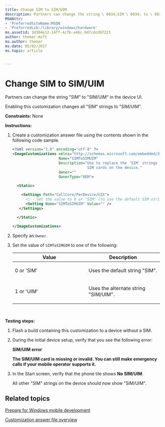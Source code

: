 ```yaml
---
title: Change SIM to SIM/UIM
description: Partners can change the string \ 0034;SIM \ 0034; to \ 0034;SIM/UIM \ 0034; in the device UI.
MSHAttr:
- 'PreferredSiteName:MSDN'
- 'PreferredLib:/library/windows/hardware'
ms.assetid: 3d304e12-14ff-4c7b-a46c-9d7cdcd97223
author: themar-msft
ms.author: themar
ms.date: 05/02/2017
ms.topic: article


---
```


# Change SIM to SIM/UIM


Partners can change the string "SIM" to "SIM/UIM" in the device UI.

Enabling this customization changes all "SIM" strings to "SIM/UIM".

<a href="" id="constraints---none"></a>**Constraints:** None  

<a href="" id="instructions-"></a>**Instructions:**  
1.  Create a customization answer file using the contents shown in the following code sample.

    ```XML
    <?xml version="1.0" encoding="utf-8" ?>  
    <ImageCustomizations xmlns="http://schemas.microsoft.com/embedded/2004/10/ImageUpdate"  
                         Name="SIMToSIMUIM"  
                         Description="Use to replace the 'SIM' strings in the device UI to 'SIM/UIM' to accommodate scenarios such as Dual Mode cards of 
                                      SIM cards on the device."  
                         Owner=""  
                         OwnerType="OEM"> 
      
      <Static>  

        <Settings Path="CellCore/PerDevice/UIX">  
          <!-- Set the value to 0 or "SIM" (to use the default SIM string), or set to 1 or "UIM" (to use the alternate SIM/UIM string) -->
          <Setting Name="SIMToSIMUIM" Value="" />    
       </Settings>  

      </Static>

    </ImageCustomizations>
    ```

2.  Specify an `Owner`.

3.  Set the value of `SIMToSIMUIM` to one of the following:

    <table>
    <colgroup>
    <col width="50%" />
    <col width="50%" />
    </colgroup>
    <thead>
    <tr class="header">
    <th>Value</th>
    <th>Description</th>
    </tr>
    </thead>
    <tbody>
    <tr class="odd">
    <td><p>0 or 'SIM'</p></td>
    <td><p>Uses the default string &quot;SIM&quot;.</p></td>
    </tr>
    <tr class="even">
    <td><p>1 or 'UIM'</p></td>
    <td><p>Uses the alternate string &quot;SIM/UIM&quot;.</p></td>
    </tr>
    </tbody>
    </table>

     

<a href="" id="testing-steps-"></a>**Testing steps:**  
1.  Flash a build containing this customization to a device without a SIM.

2.  During the initial device setup, verify that you see the following error:

    **SIM/UIM error**

    **The SIM/UIM card is missing or invalid. You can still make emergency calls if your mobile operator supports it.**

3.  In the Start screen, verify that the phone tile shows **No SIM/UIM**.

    All other "SIM" strings on the device should now show "SIM/UIM".

## Related topics

[Prepare for Windows mobile development](https://docs.microsoft.com/en-us/windows-hardware/manufacture/mobile/preparing-for-windows-mobile-development)

[Customization answer file overview](https://docs.microsoft.com/en-us/windows-hardware/customize/mobile/mcsf/customization-answer-file)
